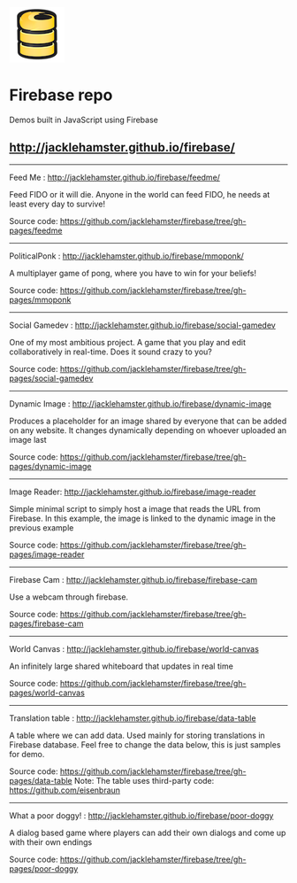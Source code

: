 ![Firebase](https://raw.githubusercontent.com/jacklehamster/firebase/gh-pages/images/firebase_100x100.png)

# Firebase repo
Demos built in JavaScript using Firebase
## http://jacklehamster.github.io/firebase/


____

Feed Me : http://jacklehamster.github.io/firebase/feedme/

Feed FIDO or it will die. Anyone in the world can feed FIDO, he needs at least every day to survive!

Source code: https://github.com/jacklehamster/firebase/tree/gh-pages/feedme


____

PoliticalPonk : http://jacklehamster.github.io/firebase/mmoponk/

A multiplayer game of pong, where you have to win for your beliefs!

Source code: https://github.com/jacklehamster/firebase/tree/gh-pages/mmoponk


____

Social Gamedev : http://jacklehamster.github.io/firebase/social-gamedev

One of my most ambitious project. A game that you play and edit collaboratively in real-time. Does it sound crazy to you?

Source code: https://github.com/jacklehamster/firebase/tree/gh-pages/social-gamedev


____

Dynamic Image : http://jacklehamster.github.io/firebase/dynamic-image

Produces a placeholder for an image shared by everyone that can be added on any website. It changes dynamically depending on whoever uploaded an image last

Source code: https://github.com/jacklehamster/firebase/tree/gh-pages/dynamic-image

____

Image Reader: http://jacklehamster.github.io/firebase/image-reader

Simple minimal script to simply host a image that reads the URL from Firebase. In this example, the image is linked to the dynamic image in the previous example

Source code: https://github.com/jacklehamster/firebase/tree/gh-pages/image-reader
____


Firebase Cam : http://jacklehamster.github.io/firebase/firebase-cam

Use a webcam through firebase.

Source code: https://github.com/jacklehamster/firebase/tree/gh-pages/firebase-cam
____


World Canvas : http://jacklehamster.github.io/firebase/world-canvas

An infinitely large shared whiteboard that updates in real time

Source code: https://github.com/jacklehamster/firebase/tree/gh-pages/world-canvas
 
 ____

Translation table : http://jacklehamster.github.io/firebase/data-table

A table where we can add data. Used mainly for storing translations in Firebase database. Feel free to change the data below, this is just samples for demo.

Source code: https://github.com/jacklehamster/firebase/tree/gh-pages/data-table
Note: The table uses third-party code: https://github.com/eisenbraun
 
____
 
What a poor doggy! : http://jacklehamster.github.io/firebase/poor-doggy

A dialog based game where players can add their own dialogs and come up with their own endings

Source code: https://github.com/jacklehamster/firebase/tree/gh-pages/poor-doggy
